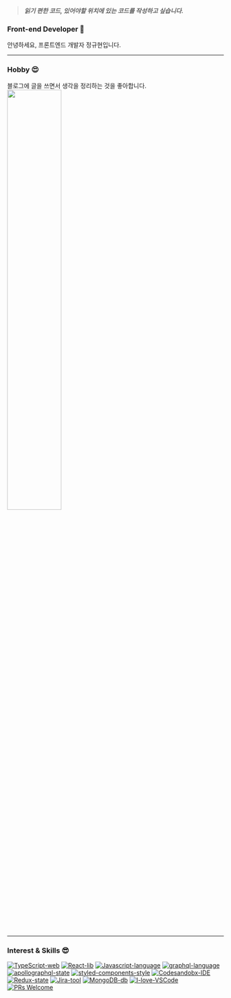 > <b><i>읽기 편한 코드, 있어야할 위치에 있는 코드를 작성하고 싶습니다.</i></b>

### Front-end Developer 👋

안녕하세요, 프론트엔드 개발자 정규현입니다.

<hr />

### Hobby 😍
블로그에 글을 쓰면서 생각을 정리하는 것을 좋아합니다. <br />
<img src="https://user-images.githubusercontent.com/42884032/88673238-56e30300-d123-11ea-8158-6551f455f038.png" width="50%" />

<hr />

### Interest & Skills 😎

[![TypeScript-web](https://img.shields.io/badge/TypeScript-web-007ACC.svg?logo=typescript)](https://www.typescriptlang.org/)
[![React-lib](https://img.shields.io/badge/React-hooks-61DAFB.svg?logo=react)](https://reactjs.org/)
[![Javascript-language](https://img.shields.io/badge/Javascript-language-F7DF1E.svg?logo=javascript)](https://www.ecma-international.org/publications/standards/Ecma-262.htm)
[![graphql-language](https://img.shields.io/badge/graphql-language-E10098.svg?logo=graphql)](https://graphql.org/)
[![apollographql-state](https://img.shields.io/badge/apollo-graphql-311C87.svg?logo=apollo-graphql)](https://www.apollographql.com/)
[![styled-components-style](https://img.shields.io/badge/%F0%9F%92%85%20styled--components-CssInJs-orange.svg)](https://github.com/styled-components/styled-components)
[![Codesandobx-IDE](https://img.shields.io/badge/Codesandbox-IDE-000000.svg?logo=codesandbox)](https://codesandbox.io/)
[![Redux-state](https://img.shields.io/badge/Redux-web-764ABC.svg?logo=redux)](https://redux.js.org/)
[![Jira-tool](https://img.shields.io/badge/Jira-tool-0052CC.svg?logo=jira-software)](https://www.atlassian.com/software/jira)
[![MongoDB-db](https://img.shields.io/badge/MongoDB-Database-47A248.svg?logo=mongodb)](https://www.mongodb.com/)
[![I-love-VSCode](https://img.shields.io/badge/I%20love-VSCode-007ACC.svg?logo=visual-studio-code)](https://code.visualstudio.com/)
[![PRs Welcome](https://img.shields.io/badge/PRs-welcome-181717.svg?logo=github)](https://github.com/JungKyuHyun)
